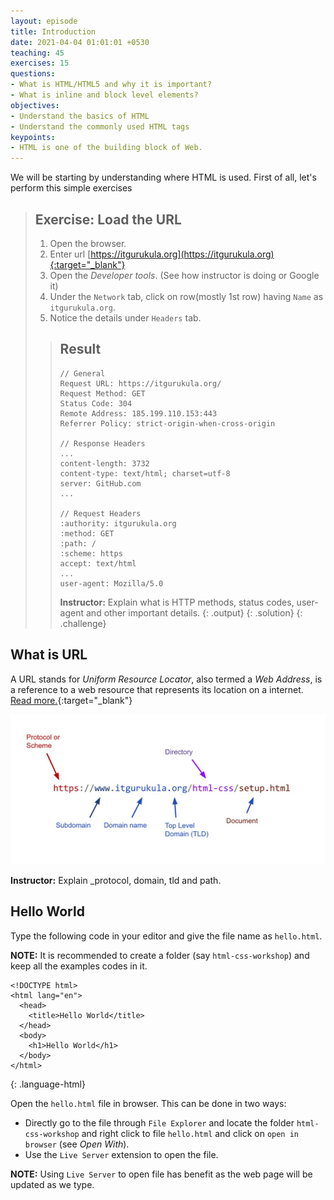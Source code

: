 ```yaml
---
layout: episode
title: Introduction
date: 2021-04-04 01:01:01 +0530
teaching: 45
exercises: 15
questions:
- What is HTML/HTML5 and why it is important?
- What is inline and block level elements?
objectives:
- Understand the basics of HTML
- Understand the commonly used HTML tags
keypoints:
- HTML is one of the building block of Web.
---
```


We will be starting by understanding where HTML is used. First of all, let's perform
this simple exercises

> ## Exercise: Load the URL
>
> 1. Open the browser.
> 2. Enter url [https://itgurukula.org](https://itgurukula.org){:target="_blank"}
> 3. Open the _Developer tools_. (See how instructor is doing or Google it)
> 4. Under the `Network` tab, click on row(mostly 1st row) having `Name` as `itgurukula.org`.
> 5. Notice the details under `Headers` tab.
>
> > ## Result
> >
> > ~~~
> > // General
> > Request URL: https://itgurukula.org/
> > Request Method: GET
> > Status Code: 304
> > Remote Address: 185.199.110.153:443
> > Referrer Policy: strict-origin-when-cross-origin
> >
> > // Response Headers
> > ...
> > content-length: 3732
> > content-type: text/html; charset=utf-8
> > server: GitHub.com
> > ...
> >
> > // Request Headers
> > :authority: itgurukula.org
> > :method: GET
> > :path: /
> > :scheme: https
> > accept: text/html
> > ...
> > user-agent: Mozilla/5.0
> > ~~~
> > __Instructor:__ Explain what is HTTP methods, status codes, user-agent and other important details.
> > {: .output}
> {: .solution}
{: .challenge}

## What is URL

A URL stands for _Uniform Resource Locator_, also termed a _Web Address_, is a reference to a web resource that represents its location on a internet. [Read more.](https://en.wikipedia.org/wiki/URL){:target="_blank"}

<img class="embed-img" src="./assets/img/url.jpg" alt="URL">

__Instructor:__ Explain _protocol, domain, tld and path.

## Hello World

Type the following code in your editor and give the file name as `hello.html`.

__NOTE:__ It is recommended to create a folder (say `html-css-workshop`) and keep all the examples
codes in it.

~~~
<!DOCTYPE html>
<html lang="en">
  <head>
    <title>Hello World</title>
  </head>
  <body>
    <h1>Hello World</h1>
  </body>
</html>
~~~
{: .language-html}

Open the `hello.html` file in browser. This can be done in two ways:
  - Directly go to the file through `File Explorer` and locate the folder `html-css-workshop` and right click to file `hello.html` and click on `open in browser` (see _Open With_).
  - Use the `Live Server` extension to open the file.

  __NOTE:__ Using `Live Server` to open file has benefit as the web page will be updated as we type.
